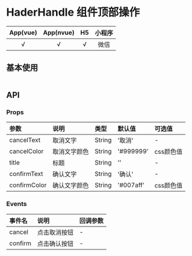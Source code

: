 # HaderHandle 组件顶部操作
| App(vue) | App(nvue) | H5 | 小程序 |
|:-------:|:---------:|:---------:|:---------:|
| √   | √   | √   | 微信 |

## 基本使用
``` html

```

## API
### Props
|参数|说明|类型|默认值|可选值|
|:------|:------|:------|:------|:------|
| cancelText | 取消文字 | String | '取消' | - |
| cancelColor | 取消文字颜色 | String | '#999999' | css颜色值 |
| title | 标题 | String | '' | - |
| confirmText | 确认文字 | String | '确认' | - |
| confirmColor | 确认文字颜色 | String | '#007aff' | css颜色值 |


### Events
| 事件名 | 说明 | 回调参数 |
|:------ |:------|:------|
| cancel | 点击取消按钮 | - |
| confirm | 点击确认按钮 | - |
